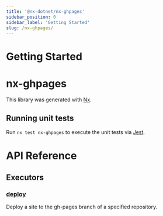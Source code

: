 ```yaml
---
title: '@nx-dotnet/nx-ghpages'
sidebar_position: 0
sidebar_label: 'Getting Started'
slug: /nx-ghpages/
---
```


# Getting Started

# nx-ghpages

This library was generated with [Nx](https://nx.dev).

## Running unit tests

Run `nx test nx-ghpages` to execute the unit tests via [Jest](https://jestjs.io).

# API Reference

## Executors

### [deploy](./executors/deploy.md)

Deploy a site to the gh-pages branch of a specified repository.
